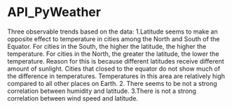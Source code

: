 # API_PyWeather
Three observable trends based on the data:
1.Latitude seems to make an opposite effect to temperature in cities among the North and South of the Equator. For cities in the South, the higher the latitude, the higher the temperature. For cities in the North, the greater the latitude, the lower the temperature.
Reason for this is because different latitudes receive different amount of sunlight.
Cities that closed to the equator do not show much of the difference in temperatures. Temperatures in this area are relatively high compared to all other places on Earth. 
2. There seems to be not a strong correlation between humidity and latitude.
3.There is not a strong correlation between wind speed and latitude. 
